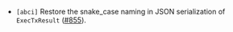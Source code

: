 - `[abci]` Restore the snake_case naming in JSON serialization of
  `ExecTxResult` ([\#855](https://github.com/KYVENetwork/cometbft/v38/issues/855)).
